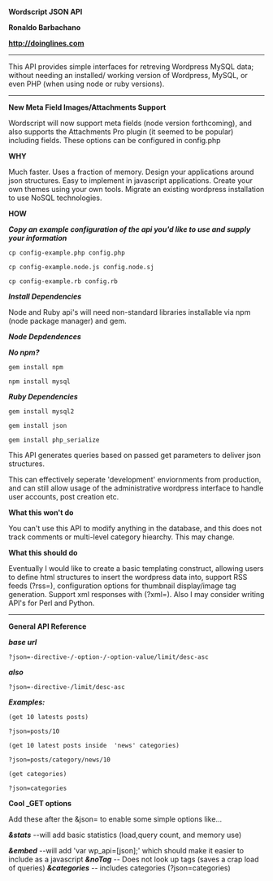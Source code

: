 ****Wordscript JSON API****

**Ronaldo Barbachano**

**http://doinglines.com**

**** 

This API provides simple interfaces for retreving
Wordpress MySQL data; without needing an installed/ working
version of Wordpress, MySQL, or even PHP (when using node or ruby versions).

****
**New Meta Field Images/Attachments Support**

Wordscript will now support meta fields (node version forthcoming), and also supports the Attachments Pro plugin (it seemed to be popular) including fields. These options can be configured in config.php

**WHY**

Much faster. Uses a fraction of memory. Design your applications
around json structures. Easy to implement in javascript applications. Create your own themes using your own tools. Migrate an existing wordpress installation to use NoSQL technologies.

**HOW**

***Copy an example configuration of the api you'd like to use and supply your information***

	cp config-example.php config.php
	
	cp config-example.node.js config.node.sj
	
	cp config-example.rb config.rb
	
	
***Install Dependencies***

Node and Ruby api's will need non-standard libraries installable via npm (node package manager) and gem.

***Node Depdendences***

***No npm?***

	gem install npm

	npm install mysql

***Ruby Dependencies***

	gem install mysql2
	
	gem install json
	
	gem install php_serialize
	

This API generates queries based on passed get parameters to deliver
json structures.

This can effectively seperate 'development' enviornments from
production, and can still allow usage of the administrative wordpress interface to handle user accounts, post creation etc.

**What this won't do**

You can't use this API to modify anything in the database, and this does not track comments or multi-level category hiearchy. This may change.

**What this should do**

Eventually I would like to create a basic templating construct, allowing users to define html structures to insert the wordpress data into, support RSS feeds (?rss=), configuration options for thumbnail display/image tag generation. Support xml responses with (?xml=). Also I may consider writing API's for Perl and Python.

****
**General API Reference**

***base url***
	
	?json=-directive-/-option-/-option-value/limit/desc-asc

***also***

	?json=-directive-/limit/desc-asc

***Examples:***

	(get 10 latests posts)

	?json=posts/10

	(get 10 latest posts inside  'news' categories)

	?json=posts/category/news/10

	(get categories)

	?json=categories

**Cool _GET options**

Add these after the &json= to enable some simple options like...

***&stats***
 	--will add basic statistics (load,query count, and memory use)

***&embed*** 
	--will add 'var wp_api=[json];' which should make it easier to include as a javascript
***&noTag***
	-- Does not look up tags (saves a crap load of queries)
***&categories***
	-- includes categories (?json=categories)

